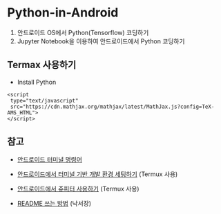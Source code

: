 # Python-in-Android
 1. 안드로이드 OS에서 Python(Tensorflow) 코딩하기
 2. Jupyter Notebook을 이용하여 안드로이드에서 Python 코딩하기

## Termax 사용하기

  - Install Python
  
  ```
  <script 
   type="text/javascript" 
   src="https://cdn.mathjax.org/mathjax/latest/MathJax.js?config=TeX-AMS_HTML">
  </script>
  ```

  
  
  
## 참고

- [안드로이드 터미널 명령어](https://github.com/jackpal/Android-Terminal-Emulator/wiki/Android-Shell-Command-Reference) 
- [안드로이드에서 터미널 기반 개발 환경 세팅하기](http://arkainoh.blogspot.kr/2017/04/android.terminal.html) (Termux 사용)

- [안드로이드에서 쥬피터 사용하기](http://www.leouieda.com/blog/scipy-on-android.html) (Termux 사용)
- [README 쓰는 방법](https://stackedit.io/editor) (낙서장)
